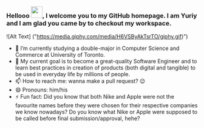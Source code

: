 ### Hellooo <img src="https://raw.githubusercontent.com/MartinHeinz/MartinHeinz/master/wave.gif" width="30px">, I welcome you to my GitHub homepage. I am Yuriy and I am glad you came by to checkout my workspace.

<!--
**WhyTTea/WhyTTea** is a ✨ _special_ ✨ repository because its `README.md` (this file) appears on your GitHub profile.-->
![Alt Text] ("https://media.giphy.com/media/H6VSByAkTsrTO/giphy.gif)")
- 🔭 I’m currently studying a double-major in Computer Science and Commerce at University of Toronto.
- 🌱 My current goal is to become a great-quality Software Engineer and to learn best practices in creation of products (both digital and tangible) to be used in everyday life by millions of people.
- 📫 How to reach me: wanna make a pull request? 😉
- 😄 Pronouns: him/his
- ⚡ Fun fact: Did you know that both Nike and Apple were not the favourite names before they were chosen for their respective companies we know nowadays? Do you know what Nike or Apple were supposed to be called before final submission/approval, hehe? 

